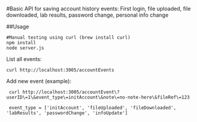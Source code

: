 #Basic API for saving account history events: 
First login, file uploaded, file downloaded, lab results, password change, personal info change

##Usage
```
#Manual testing using curl (brew install curl)
npm install
node server.js
```

List all events:

`
curl http://localhost:3005/accountEvents
`

Add new event (example):

```
 curl http://localhost:3005/accountEvent\?userID\=1\&event_type\=initAccount\&note\=no-note-here\&fileRef\=123

 event_type = ['initAccount', 'fileUploaded', 'fileDownloaded', 'labResults', 'passwordChange', 'infoUpdate']
```
